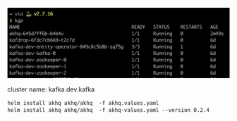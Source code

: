 ![alt text](./ss.png "ss")


cluster name: kafka.dev.kafka


```console
helm install akhq akhq/akhq  -f akhq.values.yaml
helm install akhq akhq/akhq  -f akhq-values.yaml --version 0.2.4
```
